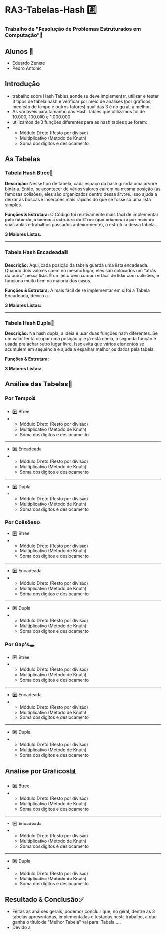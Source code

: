 # RA3-Tabelas-Hash #️⃣
### Trabalho de "Resolução de Problemas Estruturados em Computação"🎲

## Alunos 👥
- Eduardo Zenere
- Pedro Antonio

## Introdução
- trabalho sobre Hash Tables aonde se deve implementar, utilizar e testar 3 tipos de tabela hash e verificar por meio de análises (por graficos, medição de tempo e outros fatores) qual das 3 é no geral, a melhor.
- As variáveis para tamanho das Hash Tables que utilizamos foi de 10.000, 100.000 e 1.000.000
- utilizamos de 3 funções diferentes para as hash tables que foram:
- - Módulo Direto (Resto por divisão)
  - Multiplicativo (Método de Knuth)
  - Soma dos digitos e deslocamento


## As Tabelas

### Tabela Hash Btree🌳
**Descrição:** Nesse tipo de tabela, cada espaço da hash guarda uma árvore binária. Então, se acontecer de vários valores caírem na mesma posição (as famosas colisões), eles são organizados dentro dessa árvore. Isso ajuda a deixar as buscas e inserções mais rápidas do que se fosse só uma lista simples.

**Funções & Estrutura:** O Código foi relativamente mais fácil de implementar pelo fator de já termos a estrutura de BTree (que criamos de por meio de suas aulas e trabalhos passados anteriormente), a estrutura dessa tabela...

**3 Maiores Listas:**

----------------------------

### Tabela Hash Encadeada⛓
**Descrição:** Aqui, cada posição da tabela guarda uma lista encadeada. Quando dois valores caem no mesmo lugar, eles são colocados um “atrás do outro” nessa lista. É um jeito bem comum e fácil de lidar com colisões, e funciona muito bem na maioria dos casos.

**Funções & Estrutura:** A mais fácil de se implementar em si foi a Tabela Encadeada, devido a...

**3 Maiores Listas:**

----------------------------

### Tabela Hash Dupla🎎
**Descrição:** Na hash dupla, a ideia é usar duas funções hash diferentes. Se um valor tenta ocupar uma posição que já está cheia, a segunda função é usada pra achar outro lugar livre. Isso evita que vários elementos se acumulem em sequência e ajuda a espalhar melhor os dados pela tabela.

**Funções & Estrutura:**

**3 Maiores Listas:**


## Análise das Tabelas🔎

### Por Tempo⏳
- #️⃣ Btree
- - Módulo Direto (Resto por divisão)
  - Multiplicativo (Método de Knuth)
  - Soma dos digitos e deslocamento
    
----------------------------

- #️⃣ Encadeada
- - Módulo Direto (Resto por divisão)
  - Multiplicativo (Método de Knuth)
  - Soma dos digitos e deslocamento
    
----------------------------

 
- #️⃣ Dupla
- - Módulo Direto (Resto por divisão)
  - Multiplicativo (Método de Knuth)
  - Soma dos digitos e deslocamento


  
### Por Colisões💥
- #️⃣ Btree
- - Módulo Direto (Resto por divisão)
  - Multiplicativo (Método de Knuth)
  - Soma dos digitos e deslocamento
    
----------------------------

- #️⃣ Encadeada
- - Módulo Direto (Resto por divisão)
  - Multiplicativo (Método de Knuth)
  - Soma dos digitos e deslocamento
    
----------------------------

- #️⃣ Dupla
- - Módulo Direto (Resto por divisão)
  - Multiplicativo (Método de Knuth)
  - Soma dos digitos e deslocamento

### Por Gap's🕳
- #️⃣ Btree
- - Módulo Direto (Resto por divisão)
  - Multiplicativo (Método de Knuth)
  - Soma dos digitos e deslocamento

----------------------------

- #️⃣ Encadeada
- - Módulo Direto (Resto por divisão)
  - Multiplicativo (Método de Knuth)
  - Soma dos digitos e deslocamento
    
----------------------------

- #️⃣ Dupla
- - Módulo Direto (Resto por divisão)
  - Multiplicativo (Método de Knuth)
  - Soma dos digitos e deslocamento
    

## Análise por Gráficos📊

- #️⃣ Btree
- - Módulo Direto (Resto por divisão)
  - Multiplicativo (Método de Knuth)
  - Soma dos digitos e deslocamento
    
----------------------------

- #️⃣ Encadeada
- - Módulo Direto (Resto por divisão)
  - Multiplicativo (Método de Knuth)
  - Soma dos digitos e deslocamento
    
----------------------------

- #️⃣ Dupla
- - Módulo Direto (Resto por divisão)
  - Multiplicativo (Método de Knuth)
  - Soma dos digitos e deslocamento

## Resultado & Conclusão✅
- Feitas as análises gerais, podemos concluir que, no geral, dentre as 3 tabelas apresentadas, implementadas e testadas neste trabalho, a que ganha o título de "Melhor Tabela" vai para: Tabela ....
- Devido a
  
